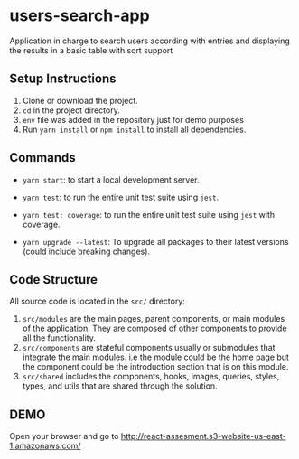 # users-search-app
Application in charge to search users according with entries and displaying the results in a basic table with sort support

## Setup Instructions

1. Clone or download the project.
2. `cd` in the project directory.
3. `env` file was added in the repository just for demo purposes
4. Run `yarn install` or `npm install` to install all dependencies.

## Commands

- `yarn start`: to start a local development server.
- `yarn test`: to run the entire unit test suite using `jest`.
- `yarn test: coverage`: to run the entire unit test suite using `jest` with coverage.

- `yarn upgrade --latest`: To upgrade all packages to their latest versions (could include breaking changes).

## Code Structure

All source code is located in the `src/` directory:

1. `src/modules` are the main pages, parent components, or main modules of the application. They are composed of other components to provide all the functionality.
2. `src/components` are stateful components usually or submodules that integrate the main modules. i.e the module could be the home page but the component could be the introduction section that is on this module.
3. `src/shared` includes the components, hooks, images, queries, styles, types, and utils that are shared through the solution.

## DEMO
Open your browser and go to http://react-assesment.s3-website-us-east-1.amazonaws.com/
